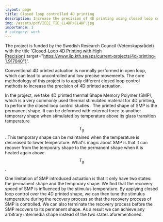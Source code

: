 ```yaml
---
layout: page
title: Closed loop controlled 4D printing
description: Increase the precision of 4D printing using closed loop control methods.
img: /assets/pdf/IEEE_TIE_CL4DP/CL4DP.jpg
importance: 1
# category: work
---
```


The project is funded by the Swedish Research Council (Vetenskapsrådet) with the title '[Closed-Loop 4D Printing with High Precision](https://www.iip.kth.se/sps/current-projects/4d-printing-1.917040){:target="https://www.iip.kth.se/sps/current-projects/4d-printing-1.917040"}'.

Conventional 4D printed actuation is normally performed in open loop, which can lead to uncontrolled and low precise movements. The core methodology of this project is to apply different closed loop control methods to increase the precision of 4D printed actuation.

In the project, we take 4D printed thermal Shape Memory Polymer (SMP), which is a very commonly used thermal stimulated material for 4D printing, to perform the closed loop control studies <d-cite key="ji2020feedback"></d-cite>. The printed shape of SMP is the permanent shape. It can be deformed with external force to another temporary shape when stimulated by temperature above its glass transition temperature $$T_g$$. This temporary shape can be maintained when the temperature is decreased to lower temperature. What's magic about SMP is that it can recover from the temporary shape to the permanent shape when it is heated again above $$T_g$$.

One limitation of SMP introduced actuation is that it only have two states: the permanent shape and the temporary shape. We find that the recovery speed of SMP is influenced by the stimulus temperature. By applying closed loop control over the 4D printed shape, we can then tune the stimulus temperature during the recovery process so that the recovery process of SMP is controlled. We can also terminate the recovery process before the SMP recovers to its permanent shape. As a result we can achieve any arbitrary intermedia shape instead of the two states aforementioned.